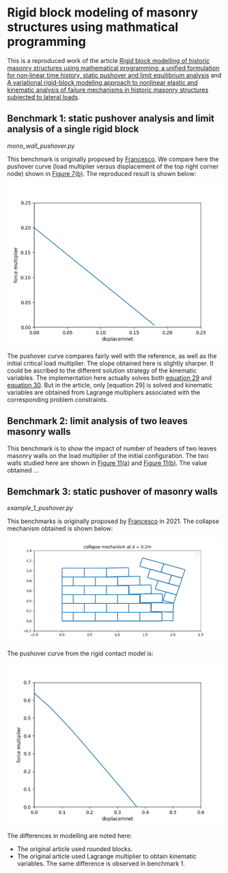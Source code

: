 # Rigid block modeling of masonry structures using mathmatical programming
This is a reproduced work of the article [Rigid block modelling of historic masonry structures using mathematical programming: a unified formulation for non‑linear time history, static pushover and limit equilibrium analysis][Francesco 2019] and [A variational rigid-block modeling approach to nonlinear elastic and kinematic analysis of failure mechanisms in historic masonry structures subjected to lateral loads][Francesco et al. 2021].

## Benchmark 1: static pushover analysis and limit analysis of a single rigid block

*mono_wall_pushover.py*

This benchmark is originally proposed by [Francesco][Francesco 2019]. We compare here the pushover curve (load multiplier versus displacement of the top right corner node) shown in [Figure 7(b)][Francesco 2019]. The reproduced result is shown below:

![pushover curve of  a single rigid block](./figures/single_block_pushover_curve.png)

The pushover curve compares fairly well with the reference, as well as the initial critical load multiplier. The slope obtained here is slightly sharper. It could be ascribed to the different solution strategy of the kinematic variables. The implementation here actually solves both [equation 29][Francesco 2019] and [equation 30][Francesco 2019]. But in the article, only [equation 29] is solved and kinematic variables are obtained from Lagrange multipliers associated with the corresponding problem constraints.

## Benchmark 2: limit analysis of two leaves masonry walls

This benchmark is to show the impact of number of headers of two leaves masonry walls on the load multiplier of the initial configuration. The two walls studied here are shown in [Figure 11(a)][Francesco 2019] and [Figure 11(b)][Francesco 2019]. The value obtained ...

## Bemchmark 3: static pushover of masonry walls

*example_1_pushover.py*

This benchmarks is originally proposed by [Francesco][Francesco et al. 2021] in 2021. The collapse mechanism obtained is shown below:

![collapse mechanism](./figures/pushover_wall_mechanism_d200.png)

The pushover curve from the rigid contact model is:

![pushover curve of the wall panel- rigid contact model](./figures/pushover_rigid_curve.png)

The differences in modelling are noted here:

- The original article used rounded blocks.
- The original article used Lagrange multiplier to obtain kinematic variables. The same difference is observed in benchmark 1.


[Francesco 2019]: https://link.springer.com/article/10.1007/s10518-019-00722-0
[Francesco et al. 2021]: https://onlinelibrary.wiley.com/doi/full/10.1002/eqe.3512